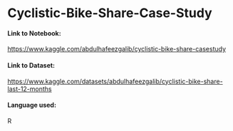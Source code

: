# Cyclistic-Bike-Share-Case-Study

#### Link to Notebook:
https://www.kaggle.com/abdulhafeezgalib/cyclistic-bike-share-casestudy

#### Link to Dataset:
https://www.kaggle.com/datasets/abdulhafeezgalib/cyclistic-bike-share-last-12-months

#### Language used:
R
